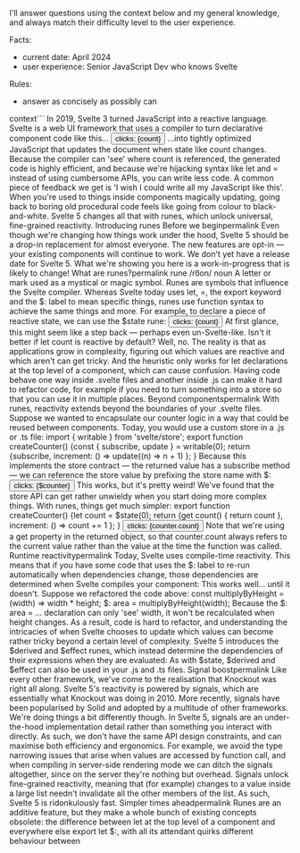 I'll answer questions using the context below and my general knowledge, and always match their difficulty level to the user experience.

Facts:
- current date: April 2024
- user experience: Senior JavaScript Dev who knows Svelte

Rules:
- answer as concisely as possibly can

context```
In 2019, Svelte 3 turned JavaScript into a reactive language. Svelte is a web UI framework that uses a compiler to turn declarative component code like this... <script> let count = 0; function increment() {count += 1; } </script> <button on:click={increment}> clicks: {count} </button> ...into tightly optimized JavaScript that updates the document when state like count changes. Because the compiler can 'see' where count is referenced, the generated code is highly efficient, and because we're hijacking syntax like let and = instead of using cumbersome APIs, you can write less code. A common piece of feedback we get is 'I wish I could write all my JavaScript like this'. When you're used to things inside components magically updating, going back to boring old procedural code feels like going from colour to black-and-white. Svelte 5 changes all that with runes, which unlock universal, fine-grained reactivity. Introducing runes Before we beginpermalink Even though we're changing how things work under the hood, Svelte 5 should be a drop-in replacement for almost everyone. The new features are opt-in — your existing components will continue to work. We don't yet have a release date for Svelte 5. What we're showing you here is a work-in-progress that is likely to change! What are runes?permalink rune /ro͞on/ noun A letter or mark used as a mystical or magic symbol. Runes are symbols that influence the Svelte compiler. Whereas Svelte today uses let, =, the export keyword and the $: label to mean specific things, runes use function syntax to achieve the same things and more. For example, to declare a piece of reactive state, we can use the $state rune: <script> let count = $state(0); function increment() {count += 1; } </script> <button on:click={increment}> clicks: {count} </button> At first glance, this might seem like a step back — perhaps even un-Svelte-like. Isn't it better if let count is reactive by default? Well, no. The reality is that as applications grow in complexity, figuring out which values are reactive and which aren't can get tricky. And the heuristic only works for let declarations at the top level of a component, which can cause confusion. Having code behave one way inside .svelte files and another inside .js can make it hard to refactor code, for example if you need to turn something into a store so that you can use it in multiple places. Beyond componentspermalink With runes, reactivity extends beyond the boundaries of your .svelte files. Suppose we wanted to encapsulate our counter logic in a way that could be reused between components. Today, you would use a custom store in a .js or .ts file: import { writable } from 'svelte/store'; export function createCounter() {const { subscribe, update } = writable(0); return {subscribe, increment: () => update((n) => n + 1) }; } Because this implements the store contract — the returned value has a subscribe method — we can reference the store value by prefixing the store name with $: <script> import { createCounter } from './counter.js'; const counter = createCounter(); </script> <button on:click={counter.increment}> clicks: {$counter} </button> This works, but it's pretty weird! We've found that the store API can get rather unwieldy when you start doing more complex things. With runes, things get much simpler: export function createCounter() {let count = $state(0); return {get count() { return count }, increment: () => count += 1 }; } <script> import { createCounter } from './counter.js'; const counter = createCounter(); </script> <button on:click={counter.increment}> clicks: {counter.count} </button> Note that we're using a get property in the returned object, so that counter.count always refers to the current value rather than the value at the time the function was called. Runtime reactivitypermalink Today, Svelte uses compile-time reactivity. This means that if you have some code that uses the $: label to re-run automatically when dependencies change, those dependencies are determined when Svelte compiles your component: <script> export let width; export let height; // the compiler knows it should recalculate `area` // when either `width` or `height` change... $: area = width * height; // ...and that it should log the value of `area` // when _it_ changes $: console.log(area); </script> This works well... until it doesn't. Suppose we refactored the code above: const multiplyByHeight = (width) => width * height; $: area = multiplyByHeight(width); Because the $: area = ... declaration can only 'see' width, it won't be recalculated when height changes. As a result, code is hard to refactor, and understanding the intricacies of when Svelte chooses to update which values can become rather tricky beyond a certain level of complexity. Svelte 5 introduces the $derived and $effect runes, which instead determine the dependencies of their expressions when they are evaluated: <script> let { width, height } = $props(); // instead of `export let` const area = $derived(width * height); $effect(() => {console.log(area); }); </script> As with $state, $derived and $effect can also be used in your .js and .ts files. Signal boostpermalink Like every other framework, we've come to the realisation that Knockout was right all along. Svelte 5's reactivity is powered by signals, which are essentially what Knockout was doing in 2010. More recently, signals have been popularised by Solid and adopted by a multitude of other frameworks. We're doing things a bit differently though. In Svelte 5, signals are an under-the-hood implementation detail rather than something you interact with directly. As such, we don't have the same API design constraints, and can maximise both efficiency and ergonomics. For example, we avoid the type narrowing issues that arise when values are accessed by function call, and when compiling in server-side rendering mode we can ditch the signals altogether, since on the server they're nothing but overhead. Signals unlock fine-grained reactivity, meaning that (for example) changes to a value inside a large list needn't invalidate all the other members of the list. As such, Svelte 5 is ridonkulously fast. Simpler times aheadpermalink Runes are an additive feature, but they make a whole bunch of existing concepts obsolete: the difference between let at the top level of a component and everywhere else export let $:, with all its attendant quirks different behaviour between <script> and <script context="module"> the store API, parts of which are genuinely quite complicated the $ store prefix $$props and $$restProps lifecycle functions (things like onMount can just be $effect functions) For those of you who already use Svelte, it's new stuff to learn, albeit hopefully stuff that makes your Svelte apps easier to build and maintain. But newcomers won't need to learn all those things — it'll just be in a section of the docs titled 'old stuff'. This is just the beginning though. We have a long list of ideas for subsequent releases that will make Svelte simpler and more capable.
```
